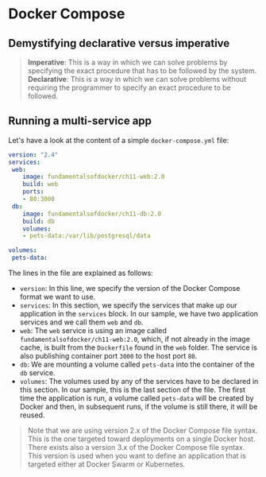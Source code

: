 # Docker Compose

## Demystifying declarative versus imperative

> **Imperative**: This is a way in which we can solve problems by specifying the exact procedure that has to be followed by the system.  
> **Declarative**: This is a way in which we can solve problems without requiring the programmer to specify an exact procedure to be followed.  

## Running a multi-service app

Let's have a look at the content of a simple `docker-compose.yml` file:  

```yml
version: "2.4"
services:
 web:
    image: fundamentalsofdocker/ch11-web:2.0
    build: web
    ports:
    - 80:3000
 db:
    image: fundamentalsofdocker/ch11-db:2.0
    build: db
    volumes:
    - pets-data:/var/lib/postgresql/data

volumes:
 pets-data:
```  

The lines in the file are explained as follows:  

- `version`: In this line, we specify the version of the Docker Compose format we want to use.  
- `services`: In this section, we specify the services that make up our application in the `services` block. In our sample, we have two application services and we call them `web` and `db`.  
- `web`: The `web` service is using an image called `fundamentalsofdocker/ch11-web:2.0`, which, if not already in the image cache, is built from the `Dockerfile` found in the `web` folder. The service is also publishing container port `3000` to the host port `80`.  
- `db`: We are mounting a volume called `pets-data` into the container of the `db` service.  
- `volumes`: The volumes used by any of the services have to be declared in this section. In our sample, this is the last section of the file. The first time the application is run, a volume called `pets-data` will be created by Docker and then, in subsequent runs, if the volume is still there, it will be reused.  

> Note that we are using version 2.x of the Docker Compose file syntax. This is the one targeted toward deployments on a single Docker host. There exists also a version 3.x of the Docker Compose file syntax. This version is used when you want to define an application that is targeted either at Docker Swarm or Kubernetes.  

